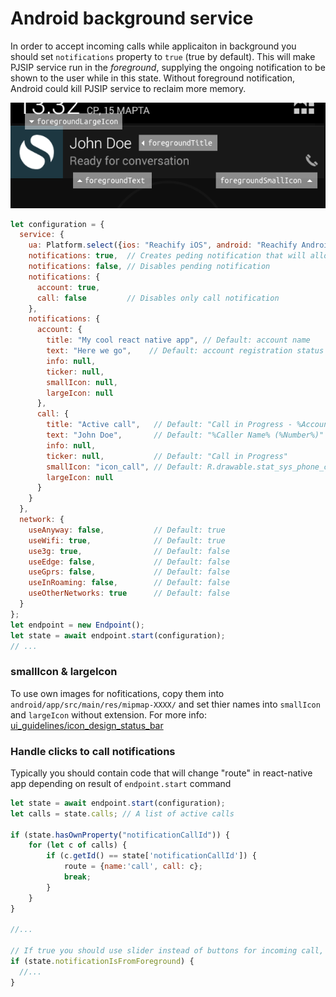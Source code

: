 # Android background service

In order to accept incoming calls while applicaiton in background you should set `notifications` property to `true` (true by default).
This will make PJSIP service run in the *foreground*, supplying the ongoing notification to be shown to the user while in this state.
Without foreground notification, Android could kill PJSIP service to reclaim more memory.

![Android Pending Intent PjSip](android_notification_example.png)

```javascript
let configuration = {
  service: {
    ua: Platform.select({ios: "Reachify iOS", android: "Reachify Android"}), // Default: React Native PjSip (version)
    notifications: true,  // Creates peding notification that will allow service work while your app in background
    notifications: false, // Disables pending notification
    notifications: {      
      account: true,
      call: false         // Disables only call notification
    },
    notifications: {
      account: {
        title: "My cool react native app", // Default: account name
        text: "Here we go",    // Default: account registration status
        info: null,
        ticker: null,
        smallIcon: null,
        largeIcon: null 
      },
      call: {
        title: "Active call",   // Default: "Call in Progress - %Account Name%"
        text: "John Doe",       // Default: "%Caller Name% (%Number%)"
        info: null,
        ticker: null,           // Default: "Call in Progress"
        smallIcon: "icon_call", // Default: R.drawable.stat_sys_phone_call
        largeIcon: null
      }
    }
  },
  network: {
    useAnyway: false,           // Default: true
    useWifi: true,              // Default: true
    use3g: true,                // Default: false
    useEdge: false,             // Default: false
    useGprs: false,             // Default: false
    useInRoaming: false,        // Default: false
    useOtherNetworks: true      // Default: false
  }
};
let endpoint = new Endpoint();
let state = await endpoint.start(configuration);
// ...
```

### smallIcon & largeIcon
To use own images for nofitications, copy them into `android/app/src/main/res/mipmap-XXXX/` and set thier names into `smallIcon` and `largeIcon` without extension.
For more info: [ui_guidelines/icon_design_status_bar](https://developer.android.com/guide/practices/ui_guidelines/icon_design_status_bar.html)

### Handle clicks to call notifications

Typically you should contain code that will change "route" in react-native app depending on result of `endpoint.start` command
```javascript
let state = await endpoint.start(configuration);
let calls = state.calls; // A list of active calls

if (state.hasOwnProperty("notificationCallId")) {
    for (let c of calls) {
        if (c.getId() == state['notificationCallId']) {
            route = {name:'call', call: c};
            break;
        }
    }
}

//...

// If true you should use slider instead of buttons for incoming call, because device was in sleep when this call comes.
if (state.notificationIsFromForeground) {
  //...
}
```
